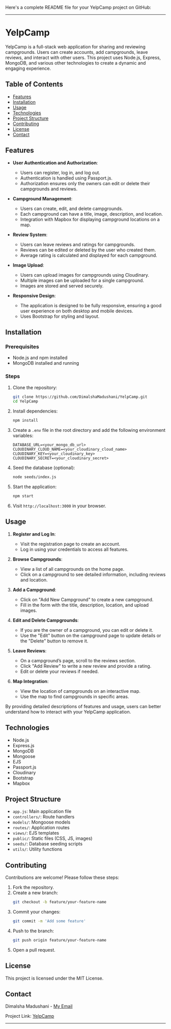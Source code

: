 Here's a complete README file for your YelpCamp project on GitHub:

---

# YelpCamp

YelpCamp is a full-stack web application for sharing and reviewing campgrounds. Users can create accounts, add campgrounds, leave reviews, and interact with other users. This project uses Node.js, Express, MongoDB, and various other technologies to create a dynamic and engaging experience.

## Table of Contents
- [Features](#features)
- [Installation](#installation)
- [Usage](#usage)
- [Technologies](#technologies)
- [Project Structure](#project-structure)
- [Contributing](#contributing)
- [License](#license)
- [Contact](#contact)

## Features

- **User Authentication and Authorization**: 
  - Users can register, log in, and log out.
  - Authentication is handled using Passport.js.
  - Authorization ensures only the owners can edit or delete their campgrounds and reviews.

- **Campground Management**: 
  - Users can create, edit, and delete campgrounds.
  - Each campground can have a title, image, description, and location.
  - Integration with Mapbox for displaying campground locations on a map.

- **Review System**: 
  - Users can leave reviews and ratings for campgrounds.
  - Reviews can be edited or deleted by the user who created them.
  - Average rating is calculated and displayed for each campground.

- **Image Upload**: 
  - Users can upload images for campgrounds using Cloudinary.
  - Multiple images can be uploaded for a single campground.
  - Images are stored and served securely.

- **Responsive Design**: 
  - The application is designed to be fully responsive, ensuring a good user experience on both desktop and mobile devices.
  - Uses Bootstrap for styling and layout.

## Installation

### Prerequisites
- Node.js and npm installed
- MongoDB installed and running

### Steps
1. Clone the repository:
   ```sh
   git clone https://github.com/DimalshaMadushani/YelpCamp.git
   cd YelpCamp
   ```

2. Install dependencies:
   ```sh
   npm install
   ```

3. Create a `.env` file in the root directory and add the following environment variables:
   ```env
   DATABASE_URL=<your_mongo_db_url>
   CLOUDINARY_CLOUD_NAME=<your_cloudinary_cloud_name>
   CLOUDINARY_KEY=<your_cloudinary_key>
   CLOUDINARY_SECRET=<your_cloudinary_secret>
   ```

4. Seed the database (optional):
   ```sh
   node seeds/index.js
   ```

5. Start the application:
   ```sh
   npm start
   ```

6. Visit `http://localhost:3000` in your browser.

## Usage

1. **Register and Log In**: 
   - Visit the registration page to create an account.
   - Log in using your credentials to access all features.

2. **Browse Campgrounds**: 
   - View a list of all campgrounds on the home page.
   - Click on a campground to see detailed information, including reviews and location.

3. **Add a Campground**: 
   - Click on "Add New Campground" to create a new campground.
   - Fill in the form with the title, description, location, and upload images.

4. **Edit and Delete Campgrounds**: 
   - If you are the owner of a campground, you can edit or delete it.
   - Use the "Edit" button on the campground page to update details or the "Delete" button to remove it.

5. **Leave Reviews**: 
   - On a campground’s page, scroll to the reviews section.
   - Click "Add Review" to write a new review and provide a rating.
   - Edit or delete your reviews if needed.

6. **Map Integration**: 
   - View the location of campgrounds on an interactive map.
   - Use the map to find campgrounds in specific areas.

By providing detailed descriptions of features and usage, users can better understand how to interact with your YelpCamp application.

## Technologies
- Node.js
- Express.js
- MongoDB
- Mongoose
- EJS
- Passport.js
- Cloudinary
- Bootstrap
- Mapbox

## Project Structure
- `app.js`: Main application file
- `controllers/`: Route handlers
- `models/`: Mongoose models
- `routes/`: Application routes
- `views/`: EJS templates
- `public/`: Static files (CSS, JS, images)
- `seeds/`: Database seeding scripts
- `utils/`: Utility functions

## Contributing
Contributions are welcome! Please follow these steps:
1. Fork the repository.
2. Create a new branch:
   ```sh
   git checkout -b feature/your-feature-name
   ```
3. Commit your changes:
   ```sh
   git commit -m 'Add some feature'
   ```
4. Push to the branch:
   ```sh
   git push origin feature/your-feature-name
   ```
5. Open a pull request.

## License
This project is licensed under the MIT License.

## Contact
Dimalsha Madushani - [My Email](mailto:madushaniagd@gmail.com)

Project Link: [YelpCamp](https://github.com/DimalshaMadushani/YelpCamp)

---
